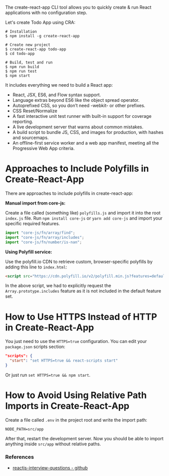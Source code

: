 The create-react-app CLI tool allows you to quickly create & run React applications with no configuration step.

Let's create Todo App using CRA:
```shell
# Installation
$ npm install -g create-react-app

# Create new project
$ create-react-app todo-app
$ cd todo-app

# Build, test and run
$ npm run build
$ npm run test
$ npm start
```

It includes everything we need to build a React app:

* React, JSX, ES6, and Flow syntax support.
* Language extras beyond ES6 like the object spread operator.
* Autoprefixed CSS, so you don’t need -webkit- or other prefixes.
* CSS Reset/Normalize
* A fast interactive unit test runner with built-in support for coverage reporting.
* A live development server that warns about common mistakes.
* A build script to bundle JS, CSS, and images for production, with hashes and sourcemaps.
* An offline-first service worker and a web app manifest, meeting all the Progressive Web App criteria.



# Approaches to Include Polyfills in Create-React-App

There are approaches to include polyfills in create-react-app:

**Manual import from core-js:**

Create a file called (something like) `polyfills.js` and import it into the root `index.js` file. Run `npm install core-js` or `yarn add core-js` and import your specific required features.

```javascript
import "core-js/fn/array/find";
import "core-js/fn/array/includes";
import "core-js/fn/number/is-nan";
```

**Using Polyfill service:**

Use the polyfill.io CDN to retrieve custom, browser-specific polyfills by adding this line to `index.html`:

```html
<script src="https://cdn.polyfill.io/v2/polyfill.min.js?features=default,Array.prototype.includes"></script>
```

In the above script, we had to explicitly request the `Array.prototype.includes` feature as it is not included in the default feature set.




# How to Use HTTPS Instead of HTTP in Create-React-App

You just need to use the `HTTPS=true` configuration. You can edit your `package.json` scripts section:

```json
"scripts": {
  "start": "set HTTPS=true && react-scripts start"
}
```

Or just run `set HTTPS=true && npm start`.



# How to Avoid Using Relative Path Imports in Create-React-App

Create a file called `.env` in the project root and write the import path:

```
NODE_PATH=src/app
```

After that, restart the development server. Now you should be able to import anything inside `src/app` without relative paths.


### References
* [reactjs-interview-questions - github](https://github.com/sudheerj/reactjs-interview-questions?tab=readme-ov-file#what-is-react)